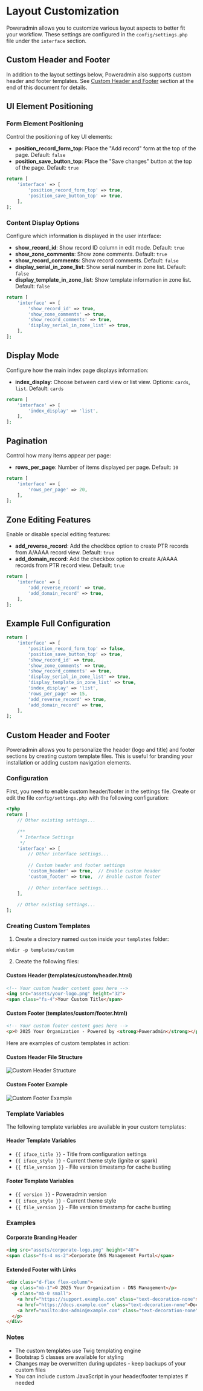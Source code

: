 # Layout Customization

Poweradmin allows you to customize various layout aspects to better fit your workflow. These settings are configured in the `config/settings.php` file under the `interface` section.

## Custom Header and Footer

In addition to the layout settings below, Poweradmin also supports custom header and footer templates. See [Custom Header and Footer](#custom-header-and-footer) section at the end of this document for details.

## UI Element Positioning

### Form Element Positioning

Control the positioning of key UI elements:

- **position_record_form_top**: Place the "Add record" form at the top of the page. Default: `false`
- **position_save_button_top**: Place the "Save changes" button at the top of the page. Default: `true`

```php
return [
    'interface' => [
        'position_record_form_top' => true,
        'position_save_button_top' => true,
    ],
];
```

### Content Display Options

Configure which information is displayed in the user interface:

- **show_record_id**: Show record ID column in edit mode. Default: `true`
- **show_zone_comments**: Show zone comments. Default: `true`
- **show_record_comments**: Show record comments. Default: `false`
- **display_serial_in_zone_list**: Show serial number in zone list. Default: `false`
- **display_template_in_zone_list**: Show template information in zone list. Default: `false`

```php
return [
    'interface' => [
        'show_record_id' => true,
        'show_zone_comments' => true,
        'show_record_comments' => true,
        'display_serial_in_zone_list' => true,
    ],
];
```

## Display Mode

Configure how the main index page displays information:

- **index_display**: Choose between card view or list view. Options: `cards`, `list`. Default: `cards`

```php
return [
    'interface' => [
        'index_display' => 'list',
    ],
];
```

## Pagination

Control how many items appear per page:

- **rows_per_page**: Number of items displayed per page. Default: `10`

```php
return [
    'interface' => [
        'rows_per_page' => 20,
    ],
];
```

## Zone Editing Features

Enable or disable special editing features:

- **add_reverse_record**: Add the checkbox option to create PTR records from A/AAAA record view. Default: `true`
- **add_domain_record**: Add the checkbox option to create A/AAAA records from PTR record view. Default: `true`

```php
return [
    'interface' => [
        'add_reverse_record' => true,
        'add_domain_record' => true,
    ],
];
```

## Example Full Configuration

```php
return [
    'interface' => [
        'position_record_form_top' => false,
        'position_save_button_top' => true,
        'show_record_id' => true,
        'show_zone_comments' => true,
        'show_record_comments' => true,
        'display_serial_in_zone_list' => true,
        'display_template_in_zone_list' => true,
        'index_display' => 'list',
        'rows_per_page' => 15,
        'add_reverse_record' => true,
        'add_domain_record' => true,
    ],
];
```

## Custom Header and Footer

Poweradmin allows you to personalize the header (logo and title) and footer sections by creating custom template files. This is useful for branding your installation or adding custom navigation elements.

### Configuration

First, you need to enable custom header/footer in the settings file. Create or edit the file `config/settings.php` with the following configuration:

```php
<?php
return [
    // Other existing settings...
    
    /**
     * Interface Settings
     */
    'interface' => [
        // Other interface settings...
        
        // Custom header and footer settings
        'custom_header' => true,  // Enable custom header
        'custom_footer' => true,  // Enable custom footer
        
        // Other interface settings...
    ],
    
    // Other existing settings...
];
```

### Creating Custom Templates

1. Create a directory named `custom` inside your `templates` folder:

```
mkdir -p templates/custom
```

2. Create the following files:

#### Custom Header (templates/custom/header.html)

```html
<!-- Your custom header content goes here -->
<img src="assets/your-logo.png" height="32">
<span class="fs-4">Your Custom Title</span>
```

#### Custom Footer (templates/custom/footer.html)

```html
<!-- Your custom footer content goes here -->
<p>© 2025 Your Organization - Powered by <strong>Poweradmin</strong></p>
```

Here are examples of custom templates in action:

#### Custom Header File Structure
![Custom Header Structure](../../screenshots/custom_header.png)

#### Custom Footer Example
![Custom Footer Example](../../screenshots/custom_footer.png)

### Template Variables

The following template variables are available in your custom templates:

#### Header Template Variables

- `{{ iface_title }}` - Title from configuration settings
- `{{ iface_style }}` - Current theme style (ignite or spark)
- `{{ file_version }}` - File version timestamp for cache busting

#### Footer Template Variables

- `{{ version }}` - Poweradmin version
- `{{ iface_style }}` - Current theme style
- `{{ file_version }}` - File version timestamp for cache busting

### Examples

#### Corporate Branding Header

```html
<img src="assets/corporate-logo.png" height="40">
<span class="fs-4 ms-2">Corporate DNS Management Portal</span>
```

#### Extended Footer with Links

```html
<div class="d-flex flex-column">
  <p class="mb-1">© 2025 Your Organization - DNS Management</p>
  <p class="mb-0 small">
    <a href="https://support.example.com" class="text-decoration-none">Support</a> |
    <a href="https://docs.example.com" class="text-decoration-none">Documentation</a> |
    <a href="mailto:dns-admin@example.com" class="text-decoration-none">Contact</a>
  </p>
</div>
```

### Notes

- The custom templates use Twig templating engine
- Bootstrap 5 classes are available for styling
- Changes may be overwritten during updates - keep backups of your custom files
- You can include custom JavaScript in your header/footer templates if needed